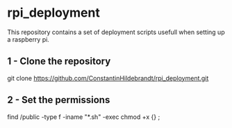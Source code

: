# rpi_deployment
This repository contains a set of deployment scripts usefull when setting up a raspberry pi.

## 1 - Clone the repository

git clone https://github.com/ConstantinHildebrandt/rpi_deployment.git

## 2 - Set the permissions

find /public -type f -iname "*.sh" -exec chmod +x {} \;
